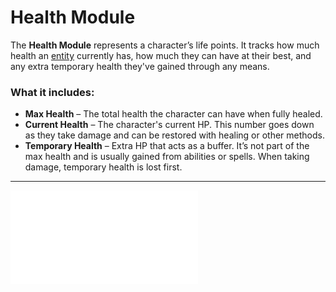 # Health Module
The **Health Module** represents a character’s life points. It tracks how much health an [entity](../entities/README.md) currently has, how much they can have at their best, and any extra temporary health they've gained through any means.

### What it includes:
- **Max Health** – The total health the character can have when fully healed.
- **Current Health** – The character's current HP. This number goes down as they take damage and can be restored with healing or other methods.
- **Temporary Health** – Extra HP that acts as a buffer. It’s not part of the max health and is usually gained from abilities or spells. When taking damage, temporary health is lost first.


***
![List of all modules](README.md#List%20of%20Modules)